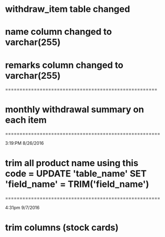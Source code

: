 # withdraw_item table changed
# name column changed to varchar(255)
# remarks column changed to varchar(255)

=====================================================

# monthly withdrawal summary on each item


======================================================

3:19:PM 8/26/2016

# trim all product name using this code = UPDATE 'table_name' SET 'field_name' = TRIM('field_name')


======================================================

4:31pm 9/7/2016

# trim columns (stock cards)







